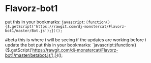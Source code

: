 # Flavorz-bot1
put this in your bookmarks:
`javascript:(function(){$.getScript('https://rawgit.com/dj-monstercat/Flavorz-bot1/master/Bot.js');})();`

#beta
this is where i will be seeing if the updates are working before i update the bot
put this in your bookmarks: `javascript:(function(){$.getScript('https://rawgit.com/dj-monstercat/Flavorz-bot1/master/betabot.js');})();
